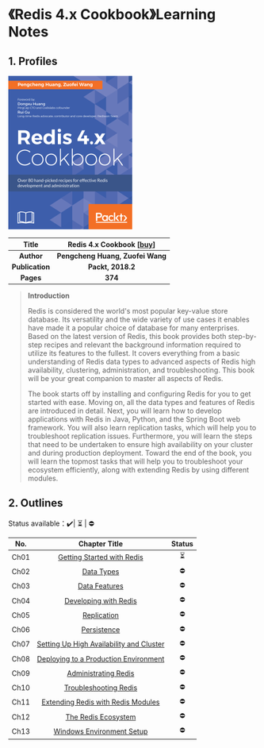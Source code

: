 # 《Redis 4.x Cookbook》Learning Notes



## 1. Profiles

![Redis 4.x Cookbook](assets/cover.png)

|    **Title**    | **Redis 4.x Cookbook** [[buy](https://www.packtpub.com/product/redis-4-x-cookbook/9781783988167)] |
| :-------------: | :----------------------------------------------------------: |
|   **Author**    |               **Pengcheng Huang, Zuofei Wang**               |
| **Publication** |                      **Packt, 2018.2**                       |
|    **Pages**    |                           **374**                            |

> **Introduction**
>
> Redis is considered the world's most popular key-value store database. Its versatility and the wide variety of use cases it enables have made it a popular choice of database for many enterprises. Based on the latest version of Redis, this book provides both step-by-step recipes and relevant the background information required to utilize its features to the fullest. It covers everything from a basic understanding of Redis data types to advanced aspects of Redis high availability, clustering, administration, and troubleshooting. This book will be your great companion to master all aspects of Redis.
>
> The book starts off by installing and configuring Redis for you to get started with ease. Moving on, all the data types and features of Redis are introduced in detail. Next, you will learn how to develop applications with Redis in Java, Python, and the Spring Boot web framework. You will also learn replication tasks, which will help you to troubleshoot replication issues. Furthermore, you will learn the steps that need to be undertaken to ensure high availability on your cluster and during production deployment. Toward the end of the book, you will learn the topmost tasks that will help you to troubleshoot your ecosystem efficiently, along with extending Redis by using different modules.



## 2. Outlines

Status available：:heavy_check_mark:| :hourglass_flowing_sand: | :no_entry:

| No.  |                     Chapter Title                     |          Status          |
| :--: | :---------------------------------------------------: | :----------------------: |
| Ch01 |        [Getting Started with Redis](./Ch01.md)        | :hourglass_flowing_sand: |
| Ch02 |                [Data Types](./Ch02.md)                |        :no_entry:        |
| Ch03 |              [Data Features](./Ch03.md)               |        :no_entry:        |
| Ch04 |          [Developing with Redis](./Ch04.md)           |        :no_entry:        |
| Ch05 |               [Replication](./Ch05.md)                |        :no_entry:        |
| Ch06 |               [Persistence](./Ch06.md)                |        :no_entry:        |
| Ch07 | [Setting Up High Availability and Cluster](./Ch07.md) |        :no_entry:        |
| Ch08 |  [Deploying to a Production Environment](./Ch08.md)   |        :no_entry:        |
| Ch09 |           [Administrating Redis](./Ch09.md)           |        :no_entry:        |
| Ch10 |          [Troubleshooting Redis](./Ch10.md)           |        :no_entry:        |
| Ch11 |    [Extending Redis with Redis Modules](./Ch11.md)    |        :no_entry:        |
| Ch12 |           [The Redis Ecosystem](./Ch12.md)            |        :no_entry:        |
| Ch13 |        [Windows Environment Setup](./Ch13.md)         |        :no_entry:        |
